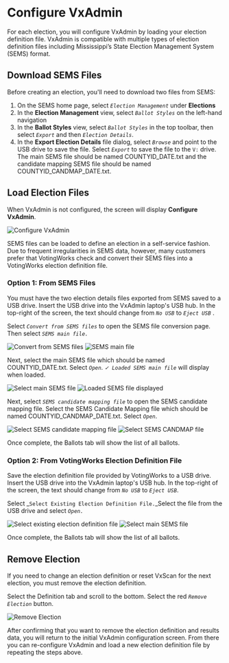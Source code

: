 # Configure VxAdmin

For each election, you will configure VxAdmin by loading your election definition file. VxAdmin is compatible with multiple types of election definition files including Mississippi’s State Election Management System (SEMS) format.&#x20;

## Download SEMS Files

Before creating an election, you'll need to download two files from SEMS:

1. On the SEMS home page, select _`Election Management`_ under **Elections**
2. In the **Election Management** view, select _`Ballot Styles`_ on the left-hand navigation
3. In the **Ballot Styles** view, select _`Ballot Styles`_ in the top toolbar, then select _`Export`_ and then _`Election Details`_.&#x20;
4. In the **Export Election Details** file dialog, select _`Browse`_ and point to the USB drive to save the file. Select _`Export`_ to save the file to the `V:` drive. The main SEMS file should be named COUNTYID\_DATE.txt and the candidate mapping SEMS file should be named COUNTYID\_CANDMAP\_DATE.txt.&#x20;

## Load Election Files

When VxAdmin is not configured, the screen will display **Configure VxAdmin**.

![Configure VxAdmin](<../.gitbook/assets/image (216).png>)

SEMS files can be loaded to define an election in a self-service fashion. Due to frequent irregularities in SEMS data, however, many customers prefer that VotingWorks check and convert their SEMS files into a VotingWorks election definition file.

### Option 1: From SEMS Files

You must have the two election details files exported from SEMS saved to a USB drive. Insert the USB drive into the VxAdmin laptop's USB hub. In the top-right of the screen, the text should change from _`No USB`_ to _`Eject USB`_ .

Select _`Convert from SEMS files`_ to open the SEMS file conversion page. Then select _`SEMS main file.`_

![Convert from SEMS files](<../.gitbook/assets/convert SEMS.png>) ![SEMS main file](<../.gitbook/assets/Sems main file.png>)

&#x20;Next, select the main SEMS file which should be named COUNTYID\_DATE.txt. Select _`Open`_. _`✓ Loaded SEMS main file`_ will display when loaded.

![Select main SEMS file](<../.gitbook/assets/select sems file.png>) ![Loaded SEMS file displayed](<../.gitbook/assets/loaded sems file.png>)

Next, select _`SEMS candidate mapping file`_ to open the SEMS candidate mapping file. Select the SEMS Candidate Mapping file which should be named COUNTYID\_CANDMAP\_DATE.txt. Select _`Open`_.&#x20;

![Select SEMS candidate mapping file](<../.gitbook/assets/sems candidate mapping.png>) ![Select SEMS CANDMAP file](<../.gitbook/assets/candmap file picker.png>)

Once complete, the Ballots tab will show the list of all ballots.

### Option 2: From VotingWorks Election Definition File

Save the election definition file provided by VotingWorks to a USB drive. Insert the USB drive into the VxAdmin laptop's USB hub. In the top-right of the screen, the text should change from _`No USB`_ to _`Eject USB`_.

Select _`Select Existing Election Definition File.`_Select the file from the USB drive and select _`Open.`_

![Select existing election definition file](<../.gitbook/assets/select existing election def.png>) ![Select main SEMS file](<../.gitbook/assets/select sems file (1).png>)

Once complete, the Ballots tab will show the list of all ballots.

## Remove Election

If you need to change an election definition or reset VxScan for the next election, you must remove the election definition.

Select the Definition tab and scroll to the bottom. Select the red _`Remove Election`_ button.

![Remove Election](<../.gitbook/assets/image (141).png>)

After confirming that you want to remove the election definition and results data, you will return to the initial VxAdmin configuration screen. From there you can re-configure VxAdmin and load a new election definition file by repeating the steps above.
